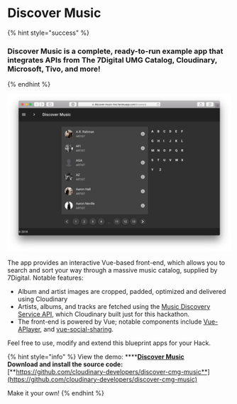 # Discover Music

{% hint style="success" %}
### **Discover Music is a complete, ready-to-run example app that integrates APIs from The 7Digital UMG Catalog, Cloudinary, Microsoft, Tivo, and more!** 
{% endhint %}

![](../.gitbook/assets/screen-shot-2018-05-29-at-07.36.19.png)

The app provides an interactive Vue-based front-end, which allows you to search and sort your way through a massive music catalog, supplied by 7Digital. Notable features:

* Album and artist images are cropped, padded, optimized and delivered using Cloudinary
* Artists, albums, and tracks are fetched using the [Music Discovery Service API](https://github.com/cloudinary-developers/music-discovery-service), which Cloudinary built just for this hackathon.
* The front-end is powered by Vue; notable components include [Vue-APlayer](https://vue-aplayer.js.org), and [vue-social-sharing](https://www.npmjs.com/package/vue-social-sharing).

Feel free to use, modify and extend this blueprint apps for your Hack.

{% hint style="info" %}
View the demo:  ****[**Discover Music**](https://discover-music-live.herokuapp.com)  
**Download and install the source code:**  
 [**https://github.com/cloudinary-developers/discover-cmg-music**](https://github.com/cloudinary-developers/discover-cmg-music)

Make it your own!
{% endhint %}



